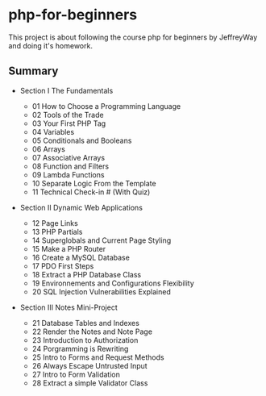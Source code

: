 # php-for-beginners
This project is about following the course php for beginners by JeffreyWay and doing it's homework.

## Summary
* Section I The Fundamentals
    * 01 How to Choose a Programming Language
    * 02 Tools of the Trade
    * 03 Your First PHP Tag
    * 04 Variables
    * 05 Conditionals and Booleans
    * 06 Arrays
    * 07 Associative Arrays
    * 08 Function and Filters
    * 09 Lambda Functions
    * 10 Separate Logic From the Template
    * 11 Technical Check-in # (With Quiz)

* Section II Dynamic Web Applications
    * 12 Page Links
    * 13 PHP Partials
    * 14 Superglobals and Current Page Styling
    * 15 Make a PHP Router
    * 16 Create a MySQL Database
    * 17 PDO First Steps
    * 18 Extract a PHP Database Class
    * 19 Environnements and Configurations Flexibility
    * 20 SQL Injection Vulnerabilities Explained

* Section III Notes Mini-Project
    * 21 Database Tables and Indexes 
    * 22 Render the Notes and Note Page
    * 23 Introduction to Authorization
    * 24 Porgramming is Rewriting 
    * 25 Intro to Forms and Request Methods
    * 26 Always Escape Untrusted Input
    * 27 Intro to Form Validation
    * 28 Extract a simple Validator Class
    

